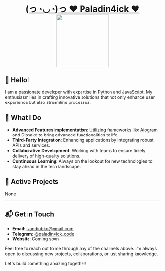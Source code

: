 <h1 align="center">
  <a href="https://t.me/paladin4ick" target="_blank">(っ◔◡◔)っ ♥ Paladin4ick ♥</a>
  <img src="https://media1.tenor.com/m/YHAcUxXBSyQAAAAC/snek-snake-dance.gif" height="170"/>
</h1>

## 👋 Hello!

I am a passionate developer with expertise in Python and JavaScript. My enthusiasm lies in crafting innovative solutions that not only enhance user experience but also streamline processes. 


## 🚀 What I Do

- **Advanced Features Implementation**: Utilizing frameworks like Aiogram and Disnake to bring advanced functionalities to life.
- **Third-Party Integration**: Enhancing applications by integrating robust APIs and services.
- **Collaborative Development**: Working with teams to ensure timely delivery of high-quality solutions.
- **Continuous Learning**: Always on the lookout for new technologies to stay ahead in the tech landscape.

## 🌟 Active Projects

None

---

## 📬 Get in Touch

- **Email**: ivandiubko@gmail.com
- **Telegram**: [@paladin4ick_code](https://t.me/paladin4ick_code)
- **Website**: Coming soon

Feel free to reach out to me through any of the channels above. I'm always open to discussing new projects, collaborations, or just sharing knowledge.

Let's build something amazing together!
